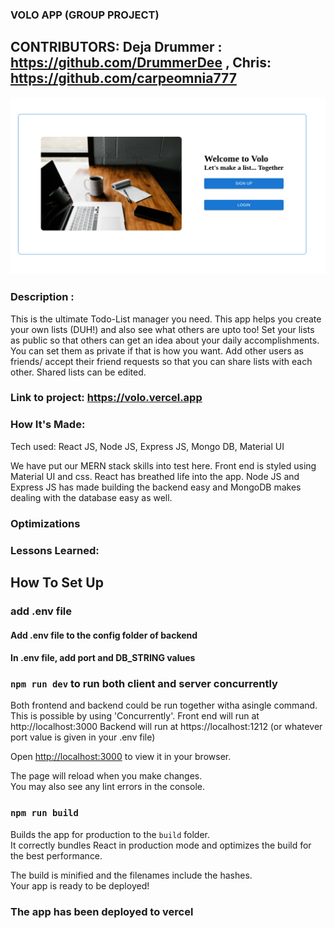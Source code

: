 ### VOLO APP (GROUP PROJECT)
## CONTRIBUTORS: Deja Drummer : https://github.com/DrummerDee , Chris: https://github.com/carpeomnia777

![image](images/volo_screenshot.png)

### Description :
This is the ultimate Todo-List manager you need. This app helps you create your own lists (DUH!) and also see what others are upto too! Set your lists as public so that others can get an idea about your daily accomplishments. You can set them as private if that is how you want. Add other users as friends/ accept their friend requests so that you can share lists with each other. Shared lists can be edited.
### Link to project: https://volo.vercel.app

### How It's Made:
Tech used: React JS, Node JS, Express JS, Mongo DB, Material UI

We have put our MERN stack skills into test here. Front end is styled using Material UI and css. React has breathed life into the app. Node JS and Express JS has made building the backend easy and MongoDB makes dealing with the database easy as well.

### Optimizations


### Lessons Learned:



## How To Set Up

### add .env file
#### Add .env file to the config folder of backend
#### In .env file, add port and DB_STRING values
### `npm run dev` to run both client and server concurrently

Both frontend and backend could be run together witha asingle command. This is possible by using 'Concurrently'.
Front end will run at http://localhost:3000
Backend will run at https://localhost:1212 (or whatever port value is given in your .env file)

Open [http://localhost:3000](http://localhost:3000) to view it in your browser.

The page will reload when you make changes.\
You may also see any lint errors in the console.

### `npm run build`

Builds the app for production to the `build` folder.\
It correctly bundles React in production mode and optimizes the build for the best performance.

The build is minified and the filenames include the hashes.\
Your app is ready to be deployed!

### The app has been deployed to vercel

